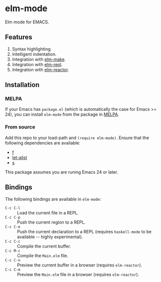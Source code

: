 # elm-mode

Elm mode for EMACS.

## Features

1. Syntax highlighting.
1. Intelligent indentation.
1. Integration with [elm-make](https://github.com/elm-lang/elm-make).
1. Integration with [elm-repl](https://github.com/elm-lang/elm-repl).
1. Integration with [elm-reactor](https://github.com/elm-lang/elm-reactor).

## Installation

### MELPA

If your Emacs has `package.el` (which is automatically the case
for Emacs >= 24), you can install `elm-mode` from the package in
[MELPA](http://melpa.milkbox.net/).

### From source

Add this repo to your load-path and `(require elm-mode)`. Ensure that
the following dependencies are available:

* [f](https://github.com/rejeep/f.el)
* [let-alist](https://github.com/Malabarba/let-alist)
* [s](https://github.com/magnars/s.el)

This package assumes you are runing Emacs 24 or later.

## Bindings

The following bindings are available in `elm-mode`:

<dl>
  <dt><code>C-c C-l</code></dt>
  <dd>Load the current file in a REPL.</dd>

  <dt><code>C-c C-p</code></dt>
  <dd>Push the current region to a REPL.</dd>

  <dt><code>C-c C-e</code></dt>
  <dd>
    Push the current declaration to a REPL (requires <code>haskell-mode</code>
    to be available -- highly experimental).
  </dd>

  <dt><code>C-c C-c</code></dt>
  <dd>Compile the current buffer.</dd>

  <dt><code>C-c M-c</code></dt>
  <dd>Compile the <code>Main.elm</code> file.</dd>

  <dt><code>C-c C-n</code></dt>
  <dd>Preview the current buffer in a browser (requires <code>elm-reactor</code>).</dd>

  <dt><code>C-c C-m</code></dt>
  <dd>Preview the <code>Main.elm</code> file in a browser (requires <code>elm-reactor</code>).</dd>
</dl>
